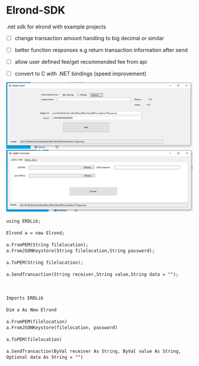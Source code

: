 # Elrond-SDK
 .net sdk for elrond with example projects


- [ ] change transaction amount handling to big decimal or similar
- [ ] better function responses e.g return transaction information after send
- [ ] allow user defined fee/get recommended fee from api
- [ ] convert to C with .NET bindings (speed improvement)




![Alt text](https://raw.githubusercontent.com/jamieS95/Elrond-SDK/main/screenshots/simplesend.png )
![Alt text](https://raw.githubusercontent.com/jamieS95/Elrond-SDK/main/screenshots/walletconverter.png)



 
    using ERDLib;
	
    Elrond a = new Elrond;
    
    a.FromPEM(String filelocation);
    a.FromJSONKeystore(String filelocation,String password);
	
    a.ToPEM(String filelocation);
	
	a.SendTransaction(String receiver,String value,String data = "");
	
	
	
    Imports ERDLib
	
	Dim a As New Elrond
	
    a.FromPEM(filelocation)
    a.FromJSONKeystore(filelocation, password)
	
    a.ToPEM(filelocation)
	
	a.SendTransaction(ByVal receiver As String, ByVal value As String, Optional data As String = "") 	